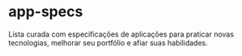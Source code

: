 # app-specs

Lista curada com especificações de aplicações para praticar novas tecnologias, melhorar seu portfólio e afiar suas habilidades.
